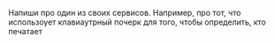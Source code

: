 Напиши про один из своих сервисов. Например, про тот, что использоует клавиаутрный почерк для того, чтобы определить, кто печатает
